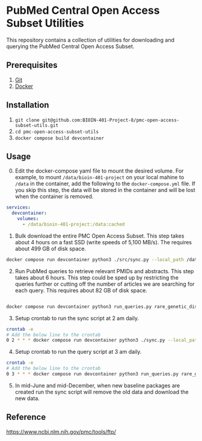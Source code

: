 # PubMed Central Open Access Subset Utilities

This repository contains a collection of utilities for downloading and querying
the PubMed Central Open Access Subset.

## Prerequisites
1. [Git](https://git-scm.com/downloads)
2. [Docker](https://docs.docker.com/get-docker/)


## Installation

1. `git clone git@github.com:BIOIN-401-Project-8/pmc-open-access-subset-utils.git`
2. `cd pmc-open-access-subset-utils`
3. `docker compose build devcontainer`

## Usage

0. Edit the docker-compose yaml file to mount the desired volume. For example,
   to mount `/data/bioin-401-project` on your local mahine to `/data` in the
   container, add the following to the `docker-compose.yml` file. If you skip
   this step, the data will be stored in the container and will be lost when the
   container is removed.
```yaml
services:
  devcontainer:
    volumes:
      - /data/bioin-401-project:/data:cached
```

1. Bulk download the entire PMC Open Access Subset. This step takes about 4 hours on
   a fast SSD (write speeds of 5,100 MB/s). The requires about 499 GB of disk
   space.
```bash
docker compose run devcontainer python3 ./src/sync.py --local_path /data/ftp.ncbi.nlm.nih.gov/pub/pmc/oa_bulk
```

2. Run PubMed queries to retrieve relevant PMIDs and abstracts. This step takes
about 6 hours. This step could be sped up by restricting the queries further or
cutting off the number of articles we are searching for each query. This requires
about 82 GB of disk space.
```bash

docker compose run devcontainer python3 run_queries.py rare_genetic_disease_names.csv /data/pmc-open-access-subset/
```
3. Setup crontab to run the sync script at 2 am daily.
```bash
crontab -e
# Add the below line to the crontab
0 2 * * * docker compose run devcontainer python3 ./sync.py --local_path /data/ftp.ncbi.nlm.nih.gov/pub/pmc/oa_bulk
```

4. Setup crontab to run the query script at 3 am daily.
```bash
crontab -e
# Add the below line to the crontab
0 3 * * * docker compose run devcontainer python3 run_queries.py rare_genetic_disease_names.csv /data/pmc-open-access-subset/
```

5. In mid-June and mid-December, when new baseline packages are created run the
   sync script will remove the old data and download the new data.


## Reference

https://www.ncbi.nlm.nih.gov/pmc/tools/ftp/
